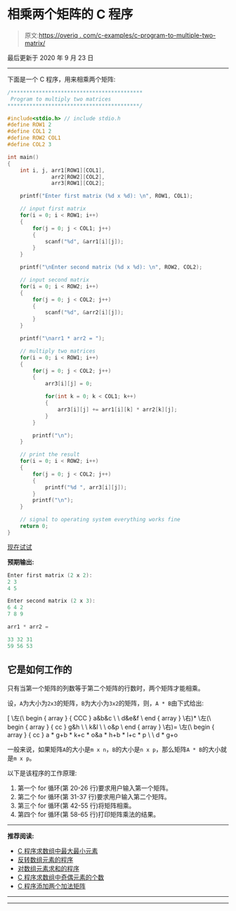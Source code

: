 # 相乘两个矩阵的 C 程序

> 原文:[https://overiq . com/c-examples/c-program-to-multiple-two-matrix/](https://overiq.com/c-examples/c-program-to-multiply-two-matrices/)

最后更新于 2020 年 9 月 23 日

* * *

下面是一个 C 程序，用来相乘两个矩阵:

```c
/******************************************
 Program to multiply two matrices
******************************************/

#include<stdio.h> // include stdio.h
#define ROW1 2
#define COL1 2
#define ROW2 COL1
#define COL2 3

int main()
{
    int i, j, arr1[ROW1][COL1],
              arr2[ROW2][COL2],
              arr3[ROW1][COL2];

    printf("Enter first matrix (%d x %d): \n", ROW1, COL1);

    // input first matrix
    for(i = 0; i < ROW1; i++)
    {
        for(j = 0; j < COL1; j++)
        {            
            scanf("%d", &arr1[i][j]);
        }                
    }

    printf("\nEnter second matrix (%d x %d): \n", ROW2, COL2);

    // input second matrix
    for(i = 0; i < ROW2; i++)
    {
        for(j = 0; j < COL2; j++)
        {            
            scanf("%d", &arr2[i][j]);
        }                
    }

    printf("\narr1 * arr2 = ");        

    // multiply two matrices
    for(i = 0; i < ROW1; i++)
    {
        for(j = 0; j < COL2; j++)
        {
            arr3[i][j] = 0;

            for(int k = 0; k < COL1; k++)
            {
                arr3[i][j] += arr1[i][k] * arr2[k][j];            
            }                                    
        }                

        printf("\n");
    }       

    // print the result
    for(i = 0; i < ROW2; i++)
    {
        for(j = 0; j < COL2; j++)
        {
            printf("%d ", arr3[i][j]);
        }              
        printf("\n");
    }

    // signal to operating system everything works fine
    return 0;
}

```

[现在试试](https://overiq.com/c-online-compiler/VQ9/)

**预期输出:**

```c
Enter first matrix (2 x 2): 
2 3
4 5

Enter second matrix (2 x 3): 
6 4 2
7 8 9

arr1 * arr2 =

33 32 31 
59 56 53

```

## 它是如何工作的

只有当第一个矩阵的列数等于第二个矩阵的行数时，两个矩阵才能相乘。

设，`A`为大小为`2x3`的矩阵，`B`为大小为`3x2`的矩阵，则，`A * B`由下式给出:

\[
\左(\ begin { array } { CCC } a&b&c \ \ d&e&f \ end { array } \右)* \左(\ begin { array } { cc } g&h \ \ k&l \ \ o&p \ end { array } \右)= \左(\ begin { array } { cc } a * g+b * k+c * o&a * h+b * l+c * p \ \ d * g+o

一般来说，如果矩阵`A`的大小是`m x n`，`B`的大小是`n x p`，那么矩阵`A * B`的大小就是`m x p`。

以下是该程序的工作原理:

1.  第一个 for 循环(第 20-26 行)要求用户输入第一个矩阵。
2.  第二个 for 循环(第 31-37 行)要求用户输入第二个矩阵。
3.  第三个 for 循环(第 42-55 行)将矩阵相乘。
4.  第四个 for 循环(第 58-65 行)打印矩阵乘法的结果。

* * *

**推荐阅读:**

*   [C 程序求数组中最大最小元素](/c-examples/c-program-to-find-the-maximum-and-minimum-element-in-the-array/)
*   [反转数组元素的程序](/c-examples/c-program-to-reverse-the-elements-of-an-array/)
*   [对数组元素求和的程序](/c-examples/c-program-to-sum-the-elements-of-an-array/)
*   [C 程序求数组中奇偶元素的个数](/c-examples/c-program-to-find-the-count-of-even-and-odd-elements-in-the-array/)
*   [C 程序添加两个加法矩阵](/c-examples/c-program-to-add-two-matrices/)

* * *

* * *